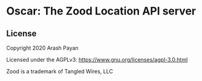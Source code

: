 # Oscar: The Zood Location API server

License
-------
Copyright 2020 Arash Payan

Licensed under the AGPLv3: https://www.gnu.org/licenses/agpl-3.0.html

Zood is a trademark of Tangled Wires, LLC
